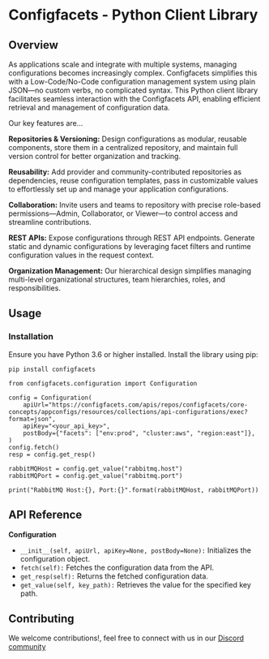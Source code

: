 # Configfacets - Python Client Library

## Overview

As applications scale and integrate with multiple systems, managing configurations becomes increasingly complex. Configfacets simplifies this with a Low-Code/No-Code configuration management system using plain JSON—no custom verbs, no complicated syntax. This Python client library facilitates seamless interaction with the Configfacets API, enabling efficient retrieval and management of configuration data.

Our key features are...

**Repositories & Versioning:**
Design configurations as modular, reusable components, store them in a centralized repository, and maintain full version control for better organization and tracking.

**Reusability:**
Add provider and community-contributed repositories as dependencies, reuse configuration templates, pass in customizable values to effortlessly set up and manage your application configurations.

**Collaboration:**
Invite users and teams to repository with precise role-based permissions—Admin, Collaborator, or Viewer—to control access and streamline contributions.

**REST APIs:**
Expose configurations through REST API endpoints. Generate static and dynamic configurations by leveraging facet filters and runtime configuration values in the request context.

**Organization Management:**
Our hierarchical design simplifies managing multi-level organizational structures, team hierarchies, roles, and responsibilities.

## Usage

### Installation

Ensure you have Python 3.6 or higher installed. Install the library using pip:

```
pip install configfacets
```

```
from configfacets.configuration import Configuration

config = Configuration(
    apiUrl="https://configfacets.com/apis/repos/configfacets/core-concepts/appconfigs/resources/collections/api-configurations/exec?format=json",
    apiKey="<your_api_key>",
    postBody={"facets": ["env:prod", "cluster:aws", "region:east"]},
)
config.fetch()
resp = config.get_resp()

rabbitMQHost = config.get_value("rabbitmq.host")
rabbitMQPort = config.get_value("rabbitmq.port")

print("RabbitMQ Host:{}, Port:{}".format(rabbitMQHost, rabbitMQPort))

```

## API Reference

**Configuration**

- `__init__(self, apiUrl, apiKey=None, postBody=None):` Initializes the configuration object.
- `fetch(self):` Fetches the configuration data from the API.
- `get_resp(self):` Returns the fetched configuration data.
- `get_value(self, key_path):` Retrieves the value for the specified key path.

## Contributing

We welcome contributions!, feel free to connect with us in our [Discord community](https://discord.gg/zWj3Rzud5s)
